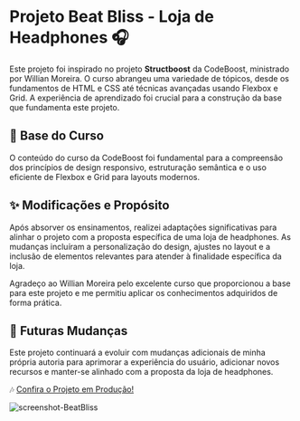 # Projeto Beat Bliss - Loja de Headphones 🎧

Este projeto foi inspirado no projeto **Structboost** da CodeBoost, ministrado por Willian Moreira. O curso abrangeu uma variedade de tópicos, desde os fundamentos de HTML e CSS até técnicas avançadas usando Flexbox e Grid. A experiência de aprendizado foi crucial para a construção da base que fundamenta este projeto.

## 🚀 Base do Curso
O conteúdo do curso da CodeBoost foi fundamental para a compreensão dos princípios de design responsivo, estruturação semântica e o uso eficiente de Flexbox e Grid para layouts modernos.

## ✨ Modificações e Propósito
Após absorver os ensinamentos, realizei adaptações significativas para alinhar o projeto com a proposta específica de uma loja de headphones. As mudanças incluíram a personalização do design, ajustes no layout e a inclusão de elementos relevantes para atender à finalidade específica da loja.

Agradeço ao Willian Moreira pelo excelente curso que proporcionou a base para este projeto e me permitiu aplicar os conhecimentos adquiridos de forma prática.

## 🔮 Futuras Mudanças
Este projeto continuará a evoluir com mudanças adicionais de minha própria autoria para aprimorar a experiência do usuário, adicionar novos recursos e manter-se alinhado com a proposta da loja de headphones.


🎶 [Confira o Projeto em Produção!](https://headphone-projeto.vercel.app/)


![screenshot-BeatBliss](https://github.com/DianaVitoria/headphone-projeto/assets/108808030/9165241b-44ae-439f-9160-516110793cf6)
